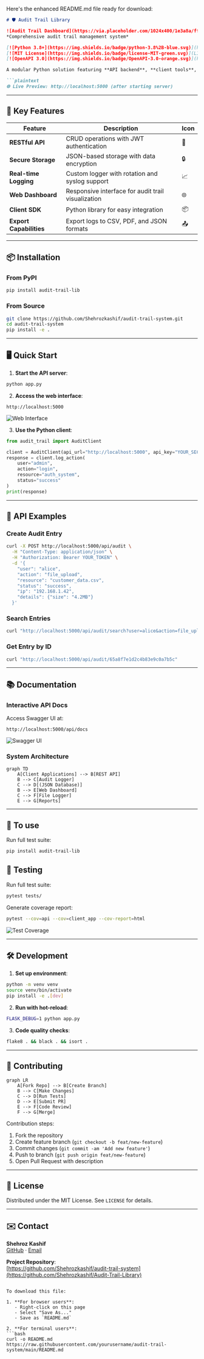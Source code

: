 Here's the enhanced README.md file ready for download:

```markdown
# 🛡️ Audit Trail Library

![Audit Trail Dashboard](https://via.placeholder.com/1024x400/1e3a8a/ffffff?text=Audit+Trail+Dashboard+Preview)  
*Comprehensive audit trail management system*

[![Python 3.8+](https://img.shields.io/badge/python-3.8%2B-blue.svg)](https://www.python.org/)
[![MIT License](https://img.shields.io/badge/license-MIT-green.svg)](LICENSE)
[![OpenAPI 3.0](https://img.shields.io/badge/OpenAPI-3.0-orange.svg)](https://swagger.io/)

A modular Python solution featuring **API backend**, **client tools**, and **web interface** for comprehensive audit trail management with robust logging and JSON data storage.

```plaintext
🌐 Live Preview: http://localhost:5000 (after starting server)
```

---

## 🚀 Key Features

| Feature                | Description                                                                 | Icon |
|------------------------|-----------------------------------------------------------------------------|------|
| **RESTful API**        | CRUD operations with JWT authentication                                     | 📡   |
| **Secure Storage**     | JSON-based storage with data encryption                                     | 🔒   |
| **Real-time Logging**  | Custom logger with rotation and syslog support                              | 📈   |
| **Web Dashboard**      | Responsive interface for audit trail visualization                          | 🌐   |
| **Client SDK**         | Python library for easy integration                                         | 📦   |
| **Export Capabilities**| Export logs to CSV, PDF, and JSON formats                                   | 📤   |

---

## 📦 Installation

### From PyPI
```bash
pip install audit-trail-lib
```

### From Source
```bash
git clone https://github.com/Shehrozkashif/audit-trail-system.git
cd audit-trail-system
pip install -e .
```

---

## 🖥️ Quick Start

1. **Start the API server**:
```bash
python app.py
```

2. **Access the web interface**:
```
http://localhost:5000
```

![Web Interface](https://via.placeholder.com/800x400/2d3748/ffffff?text=Web+Interface+Preview)

3. **Use the Python client**:
```python
from audit_trail import AuditClient

client = AuditClient(api_url="http://localhost:5000", api_key="YOUR_SECRET_KEY")
response = client.log_action(
    user="admin",
    action="login",
    resource="auth_system",
    status="success"
)
print(response)
```

---

## 📡 API Examples

### Create Audit Entry
```bash
curl -X POST http://localhost:5000/api/audit \
  -H "Content-Type: application/json" \
  -H "Authorization: Bearer YOUR_TOKEN" \
  -d '{
    "user": "alice",
    "action": "file_upload",
    "resource": "customer_data.csv",
    "status": "success",
    "ip": "192.168.1.42",
    "details": {"size": "4.2MB"}
  }'
```

### Search Entries
```bash
curl "http://localhost:5000/api/audit/search?user=alice&action=file_upload&from=2024-01-01"
```

### Get Entry by ID
```bash
curl "http://localhost:5000/api/audit/65a8f7e1d2c4b83e9c0a7b5c"
```

---

## 📚 Documentation

### Interactive API Docs
Access Swagger UI at:
```
http://localhost:5000/api/docs
```

![Swagger UI](https://via.placeholder.com/800x400/4a5568/ffffff?text=Swagger+API+Documentation)

### System Architecture
```mermaid
graph TD
    A[Client Applications] --> B[REST API]
    B --> C[Audit Logger]
    C --> D[(JSON Database)]
    B --> E[Web Dashboard]
    C --> F[File Logger]
    E --> G[Reports]
```

---

## 🧪 To use

Run full test suite:
```bash
pip install audit-trail-lib
```


## 🧪 Testing

Run full test suite:
```bash
pytest tests/
```

Generate coverage report:
```bash
pytest --cov=api --cov=client_app --cov-report=html
```

![Test Coverage](https://via.placeholder.com/800x300/718096/ffffff?text=Test+Coverage+Report)

---

## 🛠️ Development

1. **Set up environment**:
```bash
python -m venv venv
source venv/bin/activate
pip install -e .[dev]
```

2. **Run with hot-reload**:
```bash
FLASK_DEBUG=1 python app.py
```

3. **Code quality checks**:
```bash
flake8 . && black . && isort .
```

---

## 🤝 Contributing

```mermaid
graph LR
    A[Fork Repo] --> B[Create Branch]
    B --> C[Make Changes]
    C --> D[Run Tests]
    D --> E[Submit PR]
    E --> F[Code Review]
    F --> G[Merge]
```

Contribution steps:
1. Fork the repository
2. Create feature branch (`git checkout -b feat/new-feature`)
3. Commit changes (`git commit -am 'Add new feature'`)
4. Push to branch (`git push origin feat/new-feature`)
5. Open Pull Request with description

---

## 📜 License
Distributed under the MIT License. See `LICENSE` for details.

---

## ✉️ Contact
**Shehroz Kashif**  
[GitHub](https://github.com/Shehrozkashif) · [Email](mailto:sharooz57@gmail.com)  

**Project Repository**:  
[https://github.com/Shehrozkashif/audit-trail-system](https://github.com/Shehrozkashif/Audit-Trail-Library)
```

To download this file:

1. **For browser users**:
   - Right-click on this page
   - Select "Save As..."
   - Save as `README.md`

2. **For terminal users**:
```bash
curl -o README.md https://raw.githubusercontent.com/yourusername/audit-trail-system/main/README.md
```
